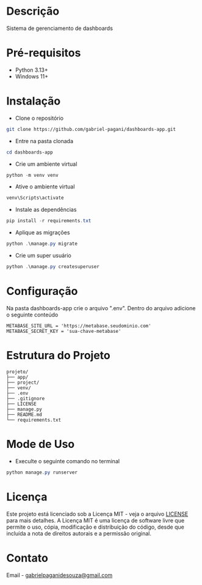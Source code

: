 # Descrição
Sistema de gerenciamento de dashboards

# Pré-requisitos
- Python 3.13+
- Windows 11+

# Instalação
- Clone o repositório
```bash
git clone https://github.com/gabriel-pagani/dashboards-app.git
```
- Entre na pasta clonada
```powershell
cd dashboards-app
```
- Crie um ambiente virtual
```powershell
python -m venv venv
```
- Ative o ambiente virtual
```powershell
venv\Scripts\activate
```
- Instale as dependências
```powershell
pip install -r requirements.txt
```

- Aplique as migrações
```powershell
python .\manage.py migrate
```
- Crie um super usuário
```powershell
python .\manage.py createsuperuser
```

# Configuração
Na pasta dashboards-app crie o arquivo ".env". Dentro do arquivo adicione o seguinte conteúdo
```
METABASE_SITE_URL = 'https://metabase.seudominio.com'
METABASE_SECRET_KEY = 'sua-chave-metabase'
```

# Estrutura do Projeto
```
projeto/
├── app/
├── project/
├── venv/
├── .env
├── .gitignore
├── LICENSE
├── manage.py
├── README.md
└── requirements.txt
```

# Mode de Uso
- Execulte o seguinte comando no terminal
```powershell
python manage.py runserver
```

# Licença 
Este projeto está licenciado sob a Licença MIT - veja o arquivo [LICENSE](https://github.com/gabriel-pagani/dashboards-app/blob/main/LICENSE) para mais detalhes. A Licença MIT é uma licença de software livre que permite o uso, cópia, modificação e distribuição do código, desde que incluída a nota de direitos autorais e a permissão original.

# Contato 
Email - gabrielpaganidesouza@gmail.com
